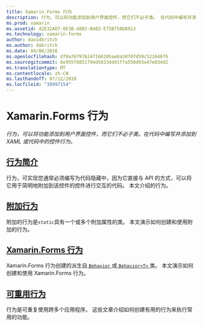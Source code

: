 ```yaml
---
title: Xamarin.Forms 行为
description: 行为，可以将功能添加到用户界面控件，而它们不必子类。 在代码中编写并添加到 XAML 或代码中的控件行为。
ms.prod: xamarin
ms.assetid: 42E32AD7-8E3B-48B3-B402-E75B758DA913
ms.technology: xamarin-forms
author: davidbritch
ms.author: dabritch
ms.date: 04/06/2016
ms.openlocfilehash: df0a767976247166205ae8a3d70fd59c521646f6
ms.sourcegitcommit: 6e955f6851794d58334d41f7a550d93a47e834d2
ms.translationtype: MT
ms.contentlocale: zh-CN
ms.lasthandoff: 07/12/2018
ms.locfileid: "38997154"
---
```

# <a name="xamarinforms-behaviors"></a>Xamarin.Forms 行为

_行为，可以将功能添加到用户界面控件，而它们不必子类。在代码中编写并添加到 XAML 或代码中的控件行为。_

## <a name="introduction-to-behaviorsintroductionmd"></a>[行为简介](introduction.md)

行为，可实现您通常必须编写为代码隐藏中，因为它直接与 API 的方式，可以将它用于简明地附加到该控件的控件进行交互的代码。 本文介绍的行为。

## <a name="attached-behaviorsattachedmd"></a>[附加行为](attached.md)

附加的行为是`static`具有一个或多个附加属性的类。 本文演示如何创建和使用附加的行为。

## <a name="xamarinforms-behaviorscreatingmd"></a>[Xamarin.Forms 行为](creating.md)

Xamarin.Forms 行为创建的派生自[ `Behavior` ](xref:Xamarin.Forms.Behavior)或[ `Behavior<T>` ](xref:Xamarin.Forms.Behavior`1)类。 本文演示如何创建和使用 Xamarin.Forms 行为。

## <a name="reusable-behaviorsreusableindexmd"></a>[可重用行为](reusable/index.md)

行为是可重复使用跨多个应用程序。 这些文章介绍如何创建有用的行为来执行常用的功能。
